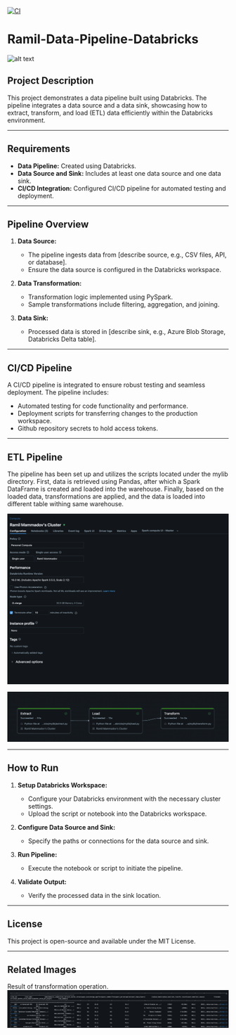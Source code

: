 [![CI](https://github.com/nogibjj/Ramil-Data-Pipeline-Databricks/actions/workflows/cicd.yml/badge.svg)](https://github.com/nogibjj/Ramil-Data-Pipeline-Databricks/actions/workflows/cicd.yml)

# Ramil-Data-Pipeline-Databricks
![alt text](https://as2.ftcdn.net/jpg/05/48/54/55/1000_F_548545561_b8Wsp8NkKKWN2Cu3ZEFxWgs7nDr5AWgC.jpg)

## Project Description

This project demonstrates a data pipeline built using Databricks. The pipeline integrates a data source and a data sink, showcasing how to extract, transform, and load (ETL) data efficiently within the Databricks environment.

---

## Requirements

- **Data Pipeline:** Created using Databricks.
- **Data Source and Sink:** Includes at least one data source and one data sink.
- **CI/CD Integration:** Configured CI/CD pipeline for automated testing and deployment.

---

## Pipeline Overview

1. **Data Source:** 
   - The pipeline ingests data from [describe source, e.g., CSV files, API, or database].
   - Ensure the data source is configured in the Databricks workspace.

2. **Data Transformation:** 
   - Transformation logic implemented using PySpark.
   - Sample transformations include filtering, aggregation, and joining.

3. **Data Sink:** 
   - Processed data is stored in [describe sink, e.g., Azure Blob Storage, Databricks Delta table].

---

## CI/CD Pipeline

A CI/CD pipeline is integrated to ensure robust testing and seamless deployment. The pipeline includes:
- Automated testing for code functionality and performance.
- Deployment scripts for transferring changes to the production workspace.
- Github repository secrets to hold access tokens.

---

## ETL Pipeline

The pipeline has been set up and utilizes the scripts located under the mylib directory. First, data is retrieved using Pandas, after which a Spark DataFrame is created and loaded into the warehouse. Finally, based on the loaded data, transformations are applied, and the data is loaded into different table withing same warehouse.

![alt text](https://github.com/nogibjj/Ramil-Data-Pipeline-Databricks/blob/d5c00527eca3c7b46f66f5d256383e488aae2fd4/data/Cluster_Configuration.png)

![alt text](https://github.com/nogibjj/Ramil-Data-Pipeline-Databricks/blob/d5c00527eca3c7b46f66f5d256383e488aae2fd4/data/Pipeline_Result.png)

---

## How to Run

1. **Setup Databricks Workspace:**
   - Configure your Databricks environment with the necessary cluster settings.
   - Upload the script or notebook into the Databricks workspace.

2. **Configure Data Source and Sink:**
   - Specify the paths or connections for the data source and sink.

3. **Run Pipeline:**
   - Execute the notebook or script to initiate the pipeline.

4. **Validate Output:**
   - Verify the processed data in the sink location.

---

## License

This project is open-source and available under the MIT License.

---

## Related Images

Result of transformation operation.
![alt text](https://github.com/nogibjj/Ramil-Data-Pipeline-Databricks/blob/d5c00527eca3c7b46f66f5d256383e488aae2fd4/data/Transformed_Query_Result.png)
